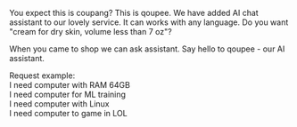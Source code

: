 You expect this is coupang? This is qoupee. We have added AI chat assistant to our lovely service. It can works with any language. Do you want "cream for dry skin, volume less than 7 oz"?

When you came to shop we can ask assistant. Say hello to qoupee - our AI assistant.

Request example:  
I need computer with RAM 64GB  
I need computer for ML training  
I need computer with Linux  
I need computer to game in LOL  
